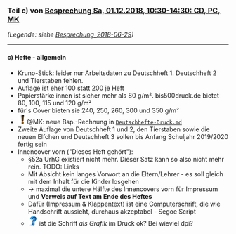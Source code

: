 ### Teil c) von [Besprechung Sa, 01.12.2018, 10:30-14:30: CD, PC, MK](Besprechung_2018-12-01.md) ###
*(Legende: siehe [Besprechung_2018-06-29](Besprechung_2018-06-29.md))*

---

#### c) Hefte - allgemein ####
- Kruno-Stick: leider nur Arbeitsdaten zu Deutschheft 1. Deutschheft 2 und Tierstaben fehlen.
- Auflage ist eher 100 statt 200 je Heft
- Papierstärke innen ist sicher mehr als 80 g/m². bis500druck.de bietet 80, 100, 115 und 120 g/m²
- für's Cover bieten sie 240, 250, 260, 300 und 350 g/m²
- ![todo](i/exclamation.png)@MK: neue Bsp.-Rechnung in [`Deutschhefte-Druck.md`](Deutschhefte-Druck.md)
- Zweite Auflage von Deutschheft 1 und 2, den Tierstaben sowie die neuen  Elfchen und Deutschheft 3 sollen bis Anfang Schuljahr 2019/2020 fertig sein
- Innencover vorn ("Dieses Heft gehört"):
  * §52a UrhG existiert nicht mehr. Dieser Satz kann so also nicht mehr rein. TODO: Links
  * Mit Absicht kein langes Vorwort an die Eltern/Lehrer - es soll gleich mit dem Inhalt für die Kinder losgehen
  * -> maximal die untere Hälfte des Innencovers vorn für Impressum und **Verweis auf Text am Ende des Heftes**
  * Dafür (Impressum & Klappentext) ist eine Computerschrift, die wie Handschrift aussieht, durchaus akzeptabel - Segoe Script
  * ![question](i/question.png) ist die Schrift *als Grafik* im Druck ok? Bei wieviel dpi?
